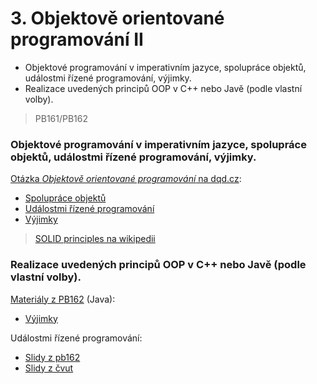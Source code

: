 # 3. Objektově orientované programování II

* Objektové programování v imperativním jazyce, spolupráce objektů, událostmi řízené programování, výjimky.
* Realizace uvedených principů OOP v C++ nebo Javě \(podle vlastní volby\).

> PB161/PB162

### Objektové programování v imperativním jazyce, spolupráce objektů, událostmi řízené programování, výjimky.

[Otázka _Objektově orientované programování_ na dqd.cz](http://statnice.dqd.cz/home:prog:ap4):

* [Spolupráce objektů](http://statnice.dqd.cz/home:prog:ap4#spoluprace_objektu)
* [Událostmi řízené programování](http://statnice.dqd.cz/home:prog:ap4#udalostmi_rizene_programovani)
* [Výjimky](http://statnice.dqd.cz/home:prog:ap4#vyjimky)

> [SOLID principles na wikipedii](https://en.wikipedia.org/wiki/SOLID_%28object-oriented_design%29)

### Realizace uvedených principů OOP v C++ nebo Javě \(podle vlastní volby\).

[Materiály z PB162](https://is.muni.cz/auth/el/1433/podzim2016/PB162/um/printable/index.html) \(Java\):

* [Výjimky](https://is.muni.cz/auth/el/1433/podzim2016/PB162/um/printable/exceptions.html)

Událostmi řízené programování:

* [Slidy z pb162](http://www.fi.muni.cz/~tomp/slides/pb162/foilgrp14.html)
* [Slidy z čvut](https://cw.fel.cvut.cz/wiki/_media/courses/b0b36pjv/prednasky/lecture06-handout.pdf)



